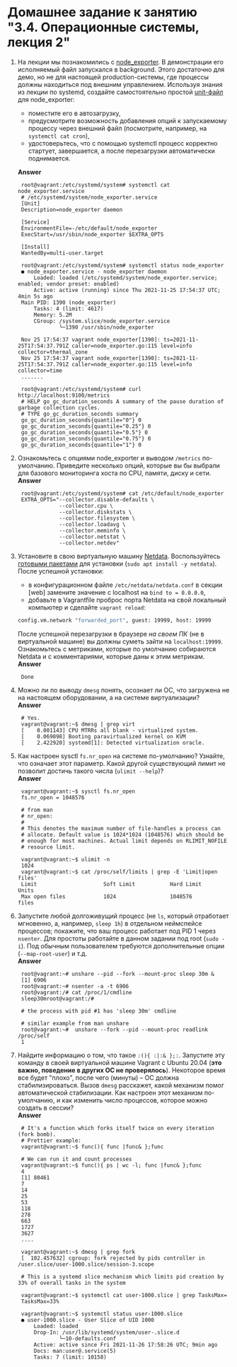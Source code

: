 # Домашнее задание к занятию "3.4. Операционные системы, лекция 2"

1. На лекции мы познакомились с [node_exporter](https://github.com/prometheus/node_exporter/releases). В демонстрации его исполняемый файл запускался в background. Этого достаточно для демо, но не для настоящей production-системы, где процессы должны находиться под внешним управлением. Используя знания из лекции по systemd, создайте самостоятельно простой [unit-файл](https://www.freedesktop.org/software/systemd/man/systemd.service.html) для node_exporter:  
  
    * поместите его в автозагрузку,
    * предусмотрите возможность добавления опций к запускаемому процессу через внешний файл (посмотрите, например, на `systemctl cat cron`),
    * удостоверьтесь, что с помощью systemctl процесс корректно стартует, завершается, а после перезагрузки автоматически поднимается.  

    **Answer**  
  
        root@vagrant:/etc/systemd/system# systemctl cat node_exporter.service
        # /etc/systemd/system/node_exporter.service
        [Unit]
        Description=node_exporter daemon

        [Service]
        EnvironmentFile=-/etc/default/node_exporter
        ExecStart=/usr/sbin/node_exporter $EXTRA_OPTS

        [Install]
        WantedBy=multi-user.target

        root@vagrant:/etc/systemd/system# systemctl status node_exporter
        ● node_exporter.service - node_exporter daemon
            Loaded: loaded (/etc/systemd/system/node_exporter.service; enabled; vendor preset: enabled)
            Active: active (running) since Thu 2021-11-25 17:54:37 UTC; 4min 5s ago
        Main PID: 1390 (node_exporter)
            Tasks: 4 (limit: 4617)
            Memory: 5.2M
            CGroup: /system.slice/node_exporter.service
                    └─1390 /usr/sbin/node_exporter

        Nov 25 17:54:37 vagrant node_exporter[1390]: ts=2021-11-25T17:54:37.791Z caller=node_exporter.go:115 level=info collector=thermal_zone
        Nov 25 17:54:37 vagrant node_exporter[1390]: ts=2021-11-25T17:54:37.791Z caller=node_exporter.go:115 level=info collector=time
        .......

        root@vagrant:/etc/systemd/system# curl http://localhost:9100/metrics
        # HELP go_gc_duration_seconds A summary of the pause duration of garbage collection cycles.
        # TYPE go_gc_duration_seconds summary
        go_gc_duration_seconds{quantile="0"} 0
        go_gc_duration_seconds{quantile="0.25"} 0
        go_gc_duration_seconds{quantile="0.5"} 0
        go_gc_duration_seconds{quantile="0.75"} 0
        go_gc_duration_seconds{quantile="1"} 0
  
1. Ознакомьтесь с опциями node_exporter и выводом `/metrics` по-умолчанию. Приведите несколько опций, которые вы бы выбрали для базового мониторинга хоста по CPU, памяти, диску и сети.  
**Answer**

        root@vagrant:/etc/systemd/system# cat /etc/default/node_exporter
        EXTRA_OPTS="--collector.disable-defaults \
                    --collector.cpu \
                    --collector.diskstats \
                    --collector.filesystem \
                    --collector.loadavg \
                    --collector.meminfo \
                    --collector.netstat \
                    --collector.netdev"



3. Установите в свою виртуальную машину [Netdata](https://github.com/netdata/netdata). Воспользуйтесь [готовыми пакетами](https://packagecloud.io/netdata/netdata/install) для установки (`sudo apt install -y netdata`). После успешной установки:
    * в конфигурационном файле `/etc/netdata/netdata.conf` в секции [web] замените значение с localhost на `bind to = 0.0.0.0`,
    * добавьте в Vagrantfile проброс порта Netdata на свой локальный компьютер и сделайте `vagrant reload`:

    ```bash
    config.vm.network "forwarded_port", guest: 19999, host: 19999
    ```

    После успешной перезагрузки в браузере *на своем ПК* (не в виртуальной машине) вы должны суметь зайти на `localhost:19999`. Ознакомьтесь с метриками, которые по умолчанию собираются Netdata и с комментариями, которые даны к этим метрикам.  
**Answer**

        Done

4. Можно ли по выводу `dmesg` понять, осознает ли ОС, что загружена не на настоящем оборудовании, а на системе виртуализации?  
**Answer**  

        # Yes.
        vagrant@vagrant:~$ dmesg | grep virt
        [    0.001143] CPU MTRRs all blank - virtualized system.
        [    0.069898] Booting paravirtualized kernel on KVM
        [    2.422920] systemd[1]: Detected virtualization oracle.


5. Как настроен sysctl `fs.nr_open` на системе по-умолчанию? Узнайте, что означает этот параметр. Какой другой существующий лимит не позволит достичь такого числа (`ulimit --help`)?  
**Answer**

        vagrant@vagrant:~$ sysctl fs.nr_open
        fs.nr_open = 1048576

        # from man
        # nr_open:
        # 
        # This denotes the maximum number of file-handles a process can
        # allocate. Default value is 1024*1024 (1048576) which should be
        # enough for most machines. Actual limit depends on RLIMIT_NOFILE
        # resource limit.

        vagrant@vagrant:~$ ulimit -n
        1024
        vagrant@vagrant:~$ cat /proc/self/limits | grep -E 'Limit|open files'
        Limit                     Soft Limit           Hard Limit           Units
        Max open files            1024                 1048576              files

6. Запустите любой долгоживущий процесс (не `ls`, который отработает мгновенно, а, например, `sleep 1h`) в отдельном неймспейсе процессов; покажите, что ваш процесс работает под PID 1 через `nsenter`. Для простоты работайте в данном задании под root (`sudo -i`). Под обычным пользователем требуются дополнительные опции (`--map-root-user`) и т.д.  
**Answer**

        root@vagrant:~# unshare --pid --fork --mount-proc sleep 30m &
        [1] 6906
        root@vagrant:~# nsenter -a -t 6906
        root@vagrant:/# cat /proc/1/cmdline
        sleep30mroot@vagrant:/#

        # the process with pid #1 has 'sleep 30m' cmdline

        # similar example from man unshare
        root@vagrant:~#  unshare --fork --pid --mount-proc readlink /proc/self
        1

7. Найдите информацию о том, что такое `:(){ :|:& };:`. Запустите эту команду в своей виртуальной машине Vagrant с Ubuntu 20.04 (**это важно, поведение в других ОС не проверялось**). Некоторое время все будет "плохо", после чего (минуты) – ОС должна стабилизироваться. Вызов `dmesg` расскажет, какой механизм помог автоматической стабилизации. Как настроен этот механизм по-умолчанию, и как изменить число процессов, которое можно создать в сессии?  
**Answer**

        # It's a function which forks itself twice on every iteration (fork bomb).
        # Prettier example: 
        vagrant@vagrant:~$ func(){ func |func& };func
        
        # We can run it and count processes
        vagrant@vagrant:~$ func(){ ps | wc -l; func |func& };func
        4
        [1] 80461
        7
        14
        25
        53
        118
        278
        663
        1727
        3627
        ....

        vagrant@vagrant:~$ dmesg | grep fork
        [  102.457632] cgroup: fork rejected by pids controller in /user.slice/user-1000.slice/session-3.scope

        # This is a systemd slice mechanism which limits pid creation by 33% of overall tasks in the system

        vagrant@vagrant:~$ systemctl cat user-1000.slice | grep TasksMax=
        TasksMax=33%

        vagrant@vagrant:~$ systemctl status user-1000.slice
        ● user-1000.slice - User Slice of UID 1000
            Loaded: loaded
            Drop-In: /usr/lib/systemd/system/user-.slice.d
                    └─10-defaults.conf
            Active: active since Fri 2021-11-26 17:58:26 UTC; 9min ago
            Docs: man:user@.service(5)
            Tasks: 7 (limit: 10158)
